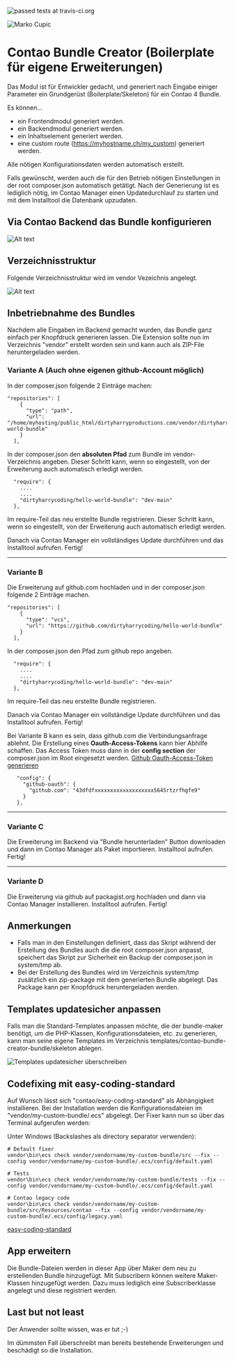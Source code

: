 ![passed tests at travis-ci.org](https://travis-ci.org/markocupic/contao-bundle-creator-bundle.svg?branch=master "")


![Marko Cupic](src/Resources/docs/logo.png?raw=true "Marko Cupic")


# Contao Bundle Creator (Boilerplate für eigene Erweiterungen)

Das Modul ist für Entwickler gedacht, und generiert nach Eingabe einiger Parameter ein Grundgerüst (Boilerplate/Skeleton) für ein Contao 4 Bundle. 

Es können...
- ein Frontendmodul generiert werden.
- ein Backendmodul generiert werden.
- ein Inhaltselement generiert werden. 
- eine custom route (https://myhostname.ch/my_custom) generiert werden.

Alle nötigen Konfigurationsdaten werden automatisch erstellt.

Falls gewünscht, werden auch die für den Betrieb nötigen Einstellungen in der root composer.json automatisch getätigt. 
Nach der Generierung ist es lediglich nötig, im Contao Manager einen Updatedurchlauf zu starten und mit dem Installtool die Datenbank upzudaten.


## Via Contao Backend das Bundle konfigurieren

![Alt text](src/Resources/docs/backend.png?raw=true "Backend")


## Verzeichnisstruktur
Folgende Verzeichnisstruktur wird im vendor Vezeichnis angelegt.

![Alt text](src/Resources/docs/file-tree.png?raw=true "Verzeichnisstruktur")


## Inbetriebnahme des Bundles
Nachdem alle Eingaben im Backend gemacht wurden, das Bundle ganz einfach per Knopfdruck generieren lassen. 
Die Extension sollte nun im Verzeichnis "vendor" erstellt worden sein und kann auch als ZIP-File heruntergeladen werden.

### Variante A (Auch ohne eigenen github-Account möglich)
In der composer.json folgende 2 Einträge machen:
```
"repositories": [
    {
      "type": "path",
      "url": "/home/myhosting/public_html/dirtyharryproductions.com/vendor/dirtyharrycoding/hello-world-bundle"
    }
  ],
```
In der composer.json den **absoluten Pfad** zum Bundle im vendor-Verzeichnis angeben. 
Dieser Schritt kann, wenn so eingestellt, von der Erweiterung auch automatisch erledigt werden.
```
  "require": {
    ....
    ....
    "dirtyharrycoding/hello-world-bundle": "dev-main"
  },
```
Im require-Teil das neu erstellte Bundle registrieren. 
Dieser Schritt kann, wenn so eingestellt, von der Erweiterung auch automatisch erledigt werden.

Danach via Contao Manager ein vollständiges Update durchführen und das Installtool aufrufen. Fertig!

___

### Variante B
Die Erweiterung auf github.com hochladen und in der composer.json folgende 2 Einträge machen.
```
"repositories": [
    {
      "type": "vcs",
      "url": "https://github.com/dirtyharrycoding/hello-world-bundle"
    }
  ],
```
In der composer.json den Pfad zum github repo angeben.
```
  "require": {
    ....
    ....
    "dirtyharrycoding/hello-world-bundle": "dev-main"
  },
```
Im require-Teil das neu erstellte Bundle registrieren. 

Danach via Contao Manager ein vollständige Update durchführen und das Installtool aufrufen. Fertig!

Bei Variante B kann es sein, dass github.com die Verbindungsanfrage ablehnt. 
Die Erstellung eines **Oauth-Access-Tokens** kann hier Abhilfe schaffen.
Das Access Token muss dann in der **config section** der composer.json im Root eingesetzt werden. 
[Github Oauth-Access-Token generieren](https://docs.github.com/en/github/authenticating-to-github/creating-a-personal-access-token)
```
   "config": {
     "github-oauth": {
       "github.com": "43dfdfxxxxxxxxxxxxxxxxxxx5645rtzrfhgfe9"
     }
   },
```

___

### Variante C
Die Erweiterung im Backend via "Bundle herunterladen" Button downloaden und dann im Contao Manager als Paket importieren.
Installtool aufrufen. Fertig!

___

### Variante D
Die Erweiterung via github auf packagist.org hochladen und dann via Contao Manager installieren.
Installtool aufrufen. Fertig!

## Anmerkungen
* Falls man in den Einstellungen definiert, dass das Skript während der Erstellung des Bundles auch die die root composer.json anpasst, speichert das Skript zur Sicherheit ein Backup der composer.json in system/tmp ab.
* Bei der Erstellung des Bundles wird im Verzeichnis system/tmp zusätzlich ein zip-package mit dem generierten Bundle abgelegt. Das Package kann per Knopfdruck heruntergeladen werden.

## Templates updatesicher anpassen
Falls man die Standard-Templates anpassen möchte, die der bundle-maker benötigt, um die PHP-Klassen, Konfigurationsdateien, etc. zu generieren, 
kann man seine eigene Templates im Verzeichnis templates/contao-bundle-creator-bundle/skeleton ablegen.

![Templates updatesicher überschreiben](src/Resources/docs/custom-templates.png?raw=true "Templates updatesicher überschreiben")

## Codefixing mit easy-coding-standard
Auf Wunsch lässt sich "contao/easy-coding-standard" als Abhängigkeit installieren. Bei der Installation werden die Konfigurationsdateien im "vendor/my-custom-bundle/.ecs" abgelegt. Der Fixer kann nun so über das Terminal aufgerufen werden:

Unter Windows (Backslashes als directory separator verwenden):

```
# Default fixer
vendor\bin\ecs check vendor/vendorname/my-custom-bundle/src --fix --config vendor/vendorname/my-custom-bundle/.ecs/config/default.yaml

# Tests
vendor\bin\ecs check vendor/vendorname/my-custom-bundle/tests --fix --config vendor/vendorname/my-custom-bundle/.ecs/config/default.yaml

# Contao legacy code
vendor\bin\ecs check vendor/vendorname/my-custom-bundle/src/Resources/contao --fix --config vendor/vendorname/my-custom-bundle/.ecs/config/legacy.yaml

```
[easy-coding-standard](https://github.com/symplify/easy-coding-standard)

## App erweitern
Die Bundle-Dateien werden in dieser App über Maker dem neu zu erstellenden Bundle hinzugefügt.
Mit Subscribern können weitere Maker-Klassen hinzugefügt werden. Dazu muss lediglich eine Subscriberklasse angelegt und diese registriert werden. 

## Last but not least
Der Anwender sollte wissen, was er tut ;-)

Im dümmsten Fall überschreibt man bereits bestehende Erweiterungen und beschädigt so die Installation.
